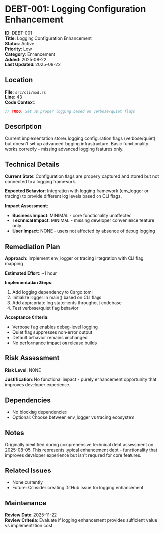 # DEBT-001: Logging Configuration Enhancement

**ID**: DEBT-001  
**Title**: Logging Configuration Enhancement  
**Status**: Active  
**Priority**: Low  
**Category**: Enhancement  
**Added**: 2025-08-22  
**Last Updated**: 2025-08-22  

## Location
**File**: `src/cli/mod.rs`  
**Line**: 43  
**Code Context**:
```rust
// TODO: Set up proper logging based on verbose/quiet flags
```

## Description
Current implementation stores logging configuration flags (verbose/quiet) but doesn't set up advanced logging infrastructure. Basic functionality works correctly - missing advanced logging features only.

## Technical Details
**Current State**: Configuration flags are properly captured and stored but not connected to a logging framework.

**Expected Behavior**: Integration with logging framework (env_logger or tracing) to provide different log levels based on CLI flags.

**Impact Assessment**:
- **Business Impact**: MINIMAL - core functionality unaffected
- **Technical Impact**: MINIMAL - missing developer convenience feature only
- **User Impact**: NONE - users not affected by absence of debug logging

## Remediation Plan
**Approach**: Implement env_logger or tracing integration with CLI flag mapping

**Estimated Effort**: ~1 hour

**Implementation Steps**:
1. Add logging dependency to Cargo.toml
2. Initialize logger in main() based on CLI flags
3. Add appropriate log statements throughout codebase
4. Test verbose/quiet flag behavior

**Acceptance Criteria**:
- Verbose flag enables debug-level logging
- Quiet flag suppresses non-error output
- Default behavior remains unchanged
- No performance impact on release builds

## Risk Assessment
**Risk Level**: NONE

**Justification**: No functional impact - purely enhancement opportunity that improves developer experience.

## Dependencies
- No blocking dependencies
- Optional: Choose between env_logger vs tracing ecosystem

## Notes
Originally identified during comprehensive technical debt assessment on 2025-08-05. This represents typical enhancement debt - functionality that improves developer experience but isn't required for core features.

## Related Issues
- None currently
- Future: Consider creating GitHub issue for logging enhancement

## Maintenance
**Review Date**: 2025-11-22  
**Review Criteria**: Evaluate if logging enhancement provides sufficient value vs implementation cost
